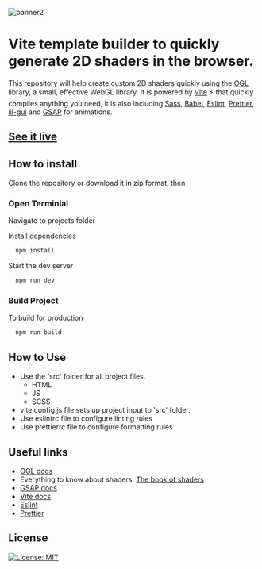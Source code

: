 ![banner2](https://user-images.githubusercontent.com/5593293/216557352-525a1c70-3a7e-4d30-948e-51d075f0a051.jpg)


# Vite template builder to quickly generate 2D shaders in the browser.

This repository will help create custom 2D shaders quickly using the [OGL](https://github.com/oframe/ogl) library, a small, effective WebGL library. It is powered by [Vite](https://vitejs.dev/guide/why.html) ⚡️ that quickly compiles anything you need, it is also including [Sass](https://sass-lang.com/guide), [Babel](https://babeljs.io/), [Eslint](https://eslint.org/), [Prettier](https://prettier.io/), [lil-gui](https://www.npmjs.com/package/lil-gui) and [GSAP](https://greensock.com/docs/) for animations.

## [See it live](https://robpayot.github.io/vite-2d-shader-template/dist/)

## How to install

Clone the repository or download it in zip format, then

### Open Terminial

Navigate to projects folder

Install dependencies

```bash
  npm install
```

Start the dev server

```bash
  npm run dev
```

### Build Project

To build for production

```bash
  npm run build
```

## How to Use

-   Use the 'src' folder for all project files.
    -   HTML
    -   JS
    -   SCSS
-   vite.config.js file sets up project input to 'src' folder.
-   Use eslintrc file to configure linting rules
-   Use prettierrc file to configure formatting rules

## Useful links
- [OGL docs](https://github.com/oframe/ogl)
- Everything to know about shaders: [The book of shaders](https://thebookofshaders.com/)
- [GSAP docs](https://greensock.com/docs/)
- [Vite docs](https://vitejs.dev/config/)
- [Eslint](https://eslint.org/)
- [Prettier](https://prettier.io/)

## License

[![License: MIT](https://img.shields.io/badge/License-MIT-yellow.svg)](https://opensource.org/licenses/MIT)
